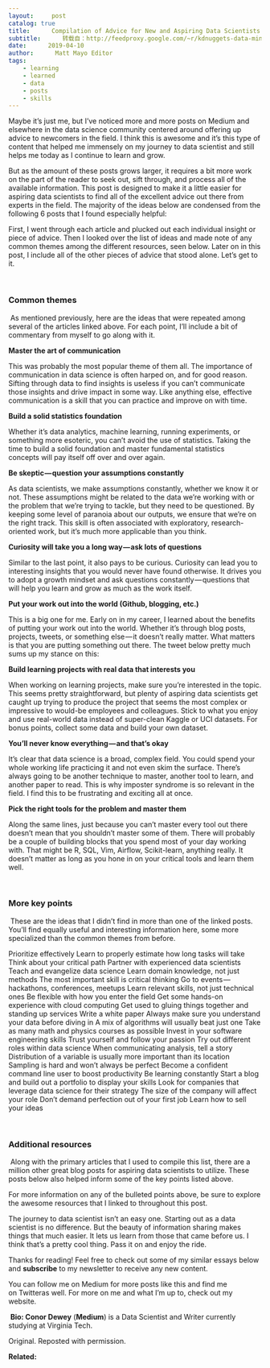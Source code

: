 ```yaml
---
layout:     post
catalog: true
title:      Compilation of Advice for New and Aspiring Data Scientists
subtitle:      转载自：http://feedproxy.google.com/~r/kdnuggets-data-mining-analytics/~3/I-EG0gks8Iw/compilation-advice-new-aspiring-data-scientists.html
date:      2019-04-10
author:      Matt Mayo Editor
tags:
    - learning
    - learned
    - data
    - posts
    - skills
---
```



Maybe it’s just me, but I’ve noticed more and more posts on Medium and elsewhere in the data science community centered around offering up advice to newcomers in the field. I think this is awesome and it’s this type of content that helped me immensely on my journey to data scientist and still helps me today as I continue to learn and grow.

But as the amount of these posts grows larger, it requires a bit more work on the part of the reader to seek out, sift through, and process all of the available information. This post is designed to make it a little easier for aspiring data scientists to find all of the excellent advice out there from experts in the field. The majority of the ideas below are condensed from the following 6 posts that I found especially helpful:

First, I went through each article and plucked out each individual insight or piece of advice. Then I looked over the list of ideas and made note of any common themes among the different resources, seen below. Later on in this post, I include all of the other pieces of advice that stood alone. Let’s get to it.

 

### Common themes

 As mentioned previously, here are the ideas that were repeated among several of the articles linked above. For each point, I’ll include a bit of commentary from myself to go along with it.

**Master the art of communication**

This was probably the most popular theme of them all. The importance of communication in data science is often harped on, and for good reason. Sifting through data to find insights is useless if you can’t communicate those insights and drive impact in some way. Like anything else, effective communication is a skill that you can practice and improve on with time.

**Build a solid statistics foundation**

Whether it’s data analytics, machine learning, running experiments, or something more esoteric, you can’t avoid the use of statistics. Taking the time to build a solid foundation and master fundamental statistics concepts will pay itself off over and over again.




**Be skeptic — question your assumptions constantly**

As data scientists, we make assumptions constantly, whether we know it or not. These assumptions might be related to the data we’re working with or the problem that we’re trying to tackle, but they need to be questioned. By keeping some level of paranoia about our outputs, we ensure that we’re on the right track. This skill is often associated with exploratory, research-oriented work, but it’s much more applicable than you think.

**Curiosity will take you a long way — ask lots of questions**

Similar to the last point, it also pays to be curious. Curiosity can lead you to interesting insights that you would never have found otherwise. It drives you to adopt a growth mindset and ask questions constantly — questions that will help you learn and grow as much as the work itself.

**Put your work out into the world (Github, blogging, etc.)**

This is a big one for me. Early on in my career, I learned about the benefits of putting your work out into the world. Whether it’s through blog posts, projects, tweets, or something else — it doesn’t really matter. What matters is that you are putting something out there. The tweet below pretty much sums up my stance on this:




**Build learning projects with real data that interests you**

When working on learning projects, make sure you’re interested in the topic. This seems pretty straightforward, but plenty of aspiring data scientists get caught up trying to produce the project that seems the most complex or impressive to would-be employees and colleagues. Stick to what you enjoy and use real-world data instead of super-clean Kaggle or UCI datasets. For bonus points, collect some data and build your own dataset.

**You’ll never know everything — and that’s okay**

It’s clear that data science is a broad, complex field. You could spend your whole working life practicing it and not even skim the surface. There’s always going to be another technique to master, another tool to learn, and another paper to read. This is why imposter syndrome is so relevant in the field. I find this to be frustrating and exciting all at once.

**Pick the right tools for the problem and master them**

Along the same lines, just because you can’t master every tool out there doesn’t mean that you shouldn’t master some of them. There will probably be a couple of building blocks that you spend most of your day working with. That might be R, SQL, Vim, Airflow, Scikit-learn, anything really. It doesn’t matter as long as you hone in on your critical tools and learn them well.

 

### More key points

 These are the ideas that I didn’t find in more than one of the linked posts. You’ll find equally useful and interesting information here, some more specialized than the common themes from before.

Prioritize effectively
Learn to properly estimate how long tasks will take
Think about your critical path
Partner with experienced data scientists
Teach and evangelize data science
Learn domain knowledge, not just methods
The most important skill is critical thinking
Go to events — hackathons, conferences, meetups
Learn relevant skills, not just technical ones
Be flexible with how you enter the field
Get some hands-on experience with cloud computing
Get used to gluing things together and standing up services
Write a white paper
Always make sure you understand your data before diving in
A mix of algorithms will usually beat just one
Take as many math and physics courses as possible
Invest in your software engineering skills
Trust yourself and follow your passion
Try out different roles within data science
When communicating analysis, tell a story
Distribution of a variable is usually more important than its location
Sampling is hard and won’t always be perfect
Become a confident command line user to boost productivity
Be learning constantly
Start a blog and build out a portfolio to display your skills
Look for companies that leverage data science for their strategy
The size of the company will affect your role
Don’t demand perfection out of your first job
Learn how to sell your ideas

 

### Additional resources

 Along with the primary articles that I used to compile this list, there are a million other great blog posts for aspiring data scientists to utilize. These posts below also helped inform some of the key points listed above.

For more information on any of the bulleted points above, be sure to explore the awesome resources that I linked to throughout this post.

The journey to data scientist isn’t an easy one. Starting out as a data scientist is no difference. But the beauty of information sharing makes things that much easier. It lets us learn from those that came before us. I think that’s a pretty cool thing. Pass it on and enjoy the ride.

Thanks for reading! Feel free to check out some of my similar essays below and **subscribe** to my newsletter to receive any new content.

You can follow me on Medium for more posts like this and find me on Twitteras well. For more on me and what I’m up to, check out my website.

 **Bio: Conor Dewey** (**Medium**) is a Data Scientist and Writer currently studying at Virginia Tech.

Original. Reposted with permission.

**Related:**



 






